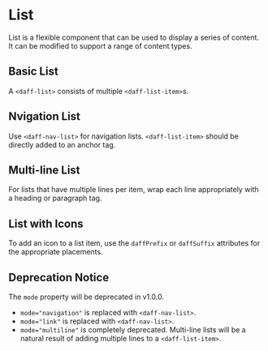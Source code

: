 # List
List is a flexible component that can be used to display a series of content. It can be modified to support a range of content types.

## Basic List
A `<daff-list>` consists of multiple `<daff-list-item>`s.

<design-land-example-viewer-container example="basic-list"></design-land-example-viewer-container>

## Nvigation List
Use `<daff-nav-list>` for navigation lists. `<daff-list-item>` should be directly added to an anchor tag.

<design-land-example-viewer-container example="nav-list"></design-land-example-viewer-container>

## Multi-line List
For lists that have multiple lines per item, wrap each line appropriately with a heading or paragraph tag.

<design-land-example-viewer-container example="multiline-list"></design-land-example-viewer-container>

## List with Icons
To add an icon to a list item, use the `daffPrefix` or `daffSuffix` attributes for the appropriate placements.

<design-land-example-viewer-container example="icon-list"></design-land-example-viewer-container>

## Deprecation Notice
The `mode` property will be deprecated in v1.0.0.

- `mode="navigation"` is replaced with `<daff-nav-list>`.
- `mode="link"` is replaced with `<daff-nav-list>`.
- `mode="multiline"` is completely deprecated. Multi-line lists will be a natural result of adding multiple lines to a `<daff-list-item>`.